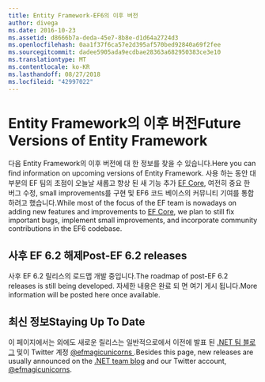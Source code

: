 ```yaml
---
title: Entity Framework-EF6의 이후 버전
author: divega
ms.date: 2016-10-23
ms.assetid: d8666b7a-deda-45e7-8b8e-d1d64a2724d3
ms.openlocfilehash: 0aa1f37f6ca57e2d395af570bed92840a69f2fee
ms.sourcegitcommit: dadee5905ada9ecdbae28363a682950383ce3e10
ms.translationtype: MT
ms.contentlocale: ko-KR
ms.lasthandoff: 08/27/2018
ms.locfileid: "42997022"
---
```

# <a name="future-versions-of-entity-framework"></a><span data-ttu-id="2b5a8-102">Entity Framework의 이후 버전</span><span class="sxs-lookup"><span data-stu-id="2b5a8-102">Future Versions of Entity Framework</span></span> 
<span data-ttu-id="2b5a8-103">다음 Entity Framework의 이후 버전에 대 한 정보를 찾을 수 있습니다.</span><span class="sxs-lookup"><span data-stu-id="2b5a8-103">Here you can find information on upcoming versions of Entity Framework.</span></span>
<span data-ttu-id="2b5a8-104">사용 하는 동안 대부분의 EF 팀의 초점이 오늘날 새롭고 향상 된 새 기능 추가 [EF Core](https://docs.microsoft.com/en-us/ef/core/index), 여전히 중요 한 버그 수정, small improvements를 구현 및 EF6 코드 베이스의 커뮤니티 기여를 통합 하려고 했습니다.</span><span class="sxs-lookup"><span data-stu-id="2b5a8-104">While most of the focus of the EF team is nowadays on adding new features and improvements to [EF Core](https://docs.microsoft.com/en-us/ef/core/index), we plan to  still fix important bugs, implement small improvements, and incorporate community contributions in the EF6 codebase.</span></span>

## <a name="post-ef-62-releases"></a><span data-ttu-id="2b5a8-105">사후 EF 6.2 해제</span><span class="sxs-lookup"><span data-stu-id="2b5a8-105">Post-EF 6.2 releases</span></span>

<span data-ttu-id="2b5a8-106">사후 EF 6.2 릴리스의 로드맵 개발 중입니다.</span><span class="sxs-lookup"><span data-stu-id="2b5a8-106">The roadmap of post-EF 6.2 releases is still being developed.</span></span> <span data-ttu-id="2b5a8-107">자세한 내용은 완료 되 면 여기 게시 됩니다.</span><span class="sxs-lookup"><span data-stu-id="2b5a8-107">More information will be posted here once available.</span></span>
 
## <a name="staying-up-to-date"></a><span data-ttu-id="2b5a8-108">최신 정보</span><span class="sxs-lookup"><span data-stu-id="2b5a8-108">Staying Up To Date</span></span>  
  
<span data-ttu-id="2b5a8-109">이 페이지에서는 외에도 새로운 릴리스는 일반적으로에서 이전에 발표 된 [.NET 팀 블로그](https://blogs.msdn.microsoft.com/dotnet/tag/entity-framework/) 및이 Twitter 계정 [ @efmagicunicorns ](http://twitter.com/efmagicunicorns).</span><span class="sxs-lookup"><span data-stu-id="2b5a8-109">Besides this page, new releases are usually announced on the [.NET team blog](https://blogs.msdn.microsoft.com/dotnet/tag/entity-framework/) and our Twitter account, [@efmagicunicorns](http://twitter.com/efmagicunicorns).</span></span>
  